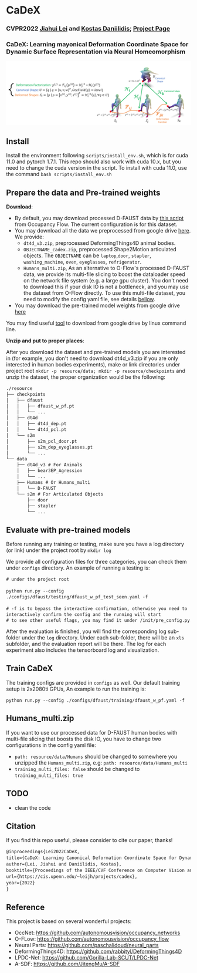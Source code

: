 # CaDeX

### CVPR2022 [Jiahui Lei](https://www.cis.upenn.edu/~leijh/) and [Kostas Daniilidis](https://www.cis.upenn.edu/~kostas/); [Project Page](https://www.cis.upenn.edu/~leijh/projects/cadex/)

### CaDeX: Learning mayonical Deformation Coordinate Space for Dynamic Surface Representation via Neural Homeomorphism

![image](./assets/idea.png)

## Install

Install the environment following `scripts/install_env.sh`, which is for cuda 11.0 and pytorch 1.7.1. This repo should also work with cuda 10.x, but you need to change the cuda version in the script. To install with cuda 11.0, use the command `bash scripts/install_env.sh`

## Prepare the data and Pre-trained weights

**Download**:

- By default, you may download processed D-FAUST data by [this script](https://github.com/autonomousvision/occupancy_flow/blob/master/scripts/download_data.sh) from Occupancy Flow. The current configuration is for this dataset.
- You may download all the data we preprocessed from google drive [here](https://drive.google.com/drive/folders/1ROekQKWMoTxP655RqU6eTBf0dbtanweC?usp=sharing). We provide:
  - `dt4d_v3.zip`, preprocessed DeformingThings4D animal bodies.
  - `OBJECTNAME_cadex.zip`, preprocessed Shape2Motion articulated objects. The `OBJECTNAME` can be `laptop`,`door`, `stapler`, `washing_machine`, `oven`, `eyeglasses`, `refrigerator`.
  - `Humans_multi.zip`, As an alternative to O-Flow's processed D-FAUST data, we provide its multi-file slicing to boost the dataloader speed on the network file system (e.g. a large gpu cluster). You don't need to download this if your disk IO is not a bottleneck, and you may use the dataset from O-Flow directly. To use this multi-file dataset, you need to modify the config yaml file, see details [bellow](#Humans_multi.zip).
- You may download the pre-trained model weights from google drive [here](https://drive.google.com/drive/folders/1yAhnL9eufI7hAXUGG8CsOQ8IUXAqDCxr?usp=sharing)

You may find useful [tool](https://github.com/prasmussen/gdrive) to download from google drive by linux command line.

**Unzip and put to proper places**:

After you download the dataset and pre-trained models you are interested in (for example, you don't need to download dt4d_v3.zip if you are only interested in human bodies experiments), make or link directories under project root  `mkdir -p resource/data; mkdir -p resource/checkpoints` and unzip the dataset, the proper organization would be the following:

```shell
./resource
├── checkpoints
│   ├── dfaust
│   │   ├── dfaust_w_pf.pt
│   │   └── ...
│   ├── dt4d
│   │   ├── dt4d_dep.pt
│   │   └── dt4d_pcl.pt
│   └── s2m
│       ├── s2m_pcl_door.pt
│       ├── s2m_dep_eyeglasses.pt
│       └── ...
└── data
    ├── dt4d_v3 # For Animals
    │   ├── bear3EP_Agression
    │   └── ...
    ├── Humans # Or Humans_multi
    │   └── D-FAUST
    └── s2m # For Articulated Objects
        ├── door
        ├── stapler
        └── ...
```

## Evaluate with pre-trained models

Before running any training or testing, make sure you have a log directory (or link) under the project root by `mkdir log`

We provide all configuration files for three categories, you can check them under `configs` directory. An example of running a testing is:
```shell
# under the project root

python run.py --config ./configs/dfaust/testing/dfaust_w_pf_test_seen.yaml -f 

# -f is to bypass the interactive confirmation, otherwise you need to interactively confirm the config and the running will start
# to see other useful flags, you may find it under /init/pre_config.py
```
After the evaluation is finished, you will find the corresponding log sub-folder under the `log` directory. Under each sub-folder, there will be an `xls` subfolder, and the evaluation report will be there. The log for each experiment also includes the tensorboard log and visualization.

## Train CaDeX

The training configs are provided in `configs` as well. Our default training setup is 2x2080ti GPUs, An example to run the training is:
```shell
python run.py --config ./configs/dfaust/training/dfaust_w_pf.yaml -f 
```

## Humans_multi.zip
If you want to use our processed data for D-FAUST human bodies with multi-file slicing that boosts the disk IO, you have to change two configurations in the config yaml file:
- `path: resource/data/Humans` should be changed to somewhere you unzipped the `Humans_multi.zip`, e.g: `path: resource/data/Humans_multi`
- `training_multi_files: false` should be changed to `training_multi_files: true`

## TODO

- clean the code

## Citation

If you find this repo useful, please consider to cite our paper, thanks!
```latex
@inproceedings{Lei2022CaDeX,
title={CaDeX: Learning Canonical Deformation Coordinate Space for Dynamic Surface Representation via Neural Homeomorphism},
author={Lei, Jiahui and Daniilidis, Kostas},
booktitle={Proceedings of the IEEE/CVF Conference on Computer Vision and Pattern Recognition},
url={https://cis.upenn.edu/~leijh/projects/cadex},
year={2022}
} 
```

## Reference

This project is based on several wonderful projects:

- OccNet:  <https://github.com/autonomousvision/occupancy_networks>
- O-FLow:  <https://github.com/autonomousvision/occupancy_flow>
- Neural Parts: <https://github.com/paschalidoud/neural_parts>
- DeformingThings4D: <https://github.com/rabbityl/DeformingThings4D>
- LPDC-Net: <https://github.com/Gorilla-Lab-SCUT/LPDC-Net>
- A-SDF: <https://github.com/JitengMu/A-SDF>
